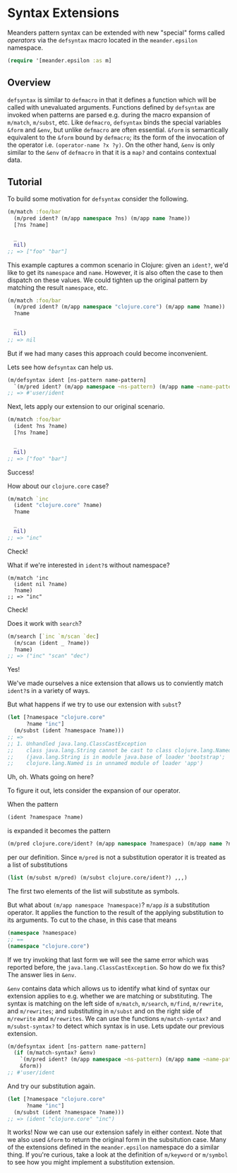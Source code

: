 # Syntax Extensions


Meanders pattern syntax can be extended with new "special" forms called _operators_ via the `defsyntax` macro located in the `meander.epsilon` namespace.


```clj
(require '[meander.epsilon :as m]
```

## Overview

`defsyntax` is similar to `defmacro` in that it defines a function which will be called with unevaluated arguments.
Functions defined by `defsyntax` are invoked when patterns are parsed e.g. during the macro expansion of `m/match`, `m/subst`, etc.
Like `defmacro`, `defsyntax` binds the special variables `&form` and `&env`, but unlike `defmacro` are often essential.
`&form` is semantically equivalent to the `&form` bound by `defmacro`; its the form of the invocation of the operator i.e. `(operator-name ?x ?y)`.
On the other hand, `&env` is only similar to the `&env` of `defmacro` in that it is a `map?` and contains contextual data.

## Tutorial

To build some motivation for `defsyntax` consider the following.

```clj
(m/match :foo/bar
  (m/pred ident? (m/app namespace ?ns) (m/app name ?name))
  [?ns ?name]
  
  _
  nil)
;; => ["foo" "bar"]
```

This example captures a common scenario in Clojure: given an `ident?`, we'd like to get its `namespace` and `name`.
However, it is also often the case to then dispatch on these values.
We could tighten up the original pattern by matching the result `namespace`, etc.


```clj
(m/match :foo/bar
  (m/pred ident? (m/app namespace "clojure.core") (m/app name ?name))
  ?name
  
  _
  nil)
;; => nil
```

But if we had many cases this approach could become inconvenient.

Lets see how `defsyntax` can help us.

```clj
(m/defsyntax ident [ns-pattern name-pattern]
  `(m/pred ident? (m/app namespace ~ns-pattern) (m/app name ~name-pattern)))
;; => #'user/ident
```

Next, lets apply our extension to our original scenario.

```clj
(m/match :foo/bar
  (ident ?ns ?name)
  [?ns ?name]

  _
  nil)
;; => ["foo" "bar"]
```

Success!

How about our `clojure.core` case?

```clj
(m/match `inc
  (ident "clojure.core" ?name)
  ?name

  _
  nil)
;; => "inc"
```

Check!

What if we're interested in `ident?`s without namespace?

```
(m/match 'inc
  (ident nil ?name)
  ?name)
;; => "inc"
```

Check!

Does it work with `search`?

```clj
(m/search [`inc `m/scan `dec]
  (m/scan (ident _ ?name))
  ?name)
;; => ("inc" "scan" "dec")
```

Yes!

We've made ourselves a nice extension that allows us to conviently match `ident?`s in a variety of ways.

But what happens if we try to use our extension with `subst`?

```clj
(let [?namespace "clojure.core"
      ?name "inc"]
  (m/subst (ident ?namespace ?name)))
;; =>
;; 1. Unhandled java.lang.ClassCastException
;;    class java.lang.String cannot be cast to class clojure.lang.Named
;;    (java.lang.String is in module java.base of loader 'bootstrap';
;;    clojure.lang.Named is in unnamed module of loader 'app')
```

Uh, oh.
Whats going on here?

To figure it out, lets consider the expansion of our operator.

When the pattern

```clj
(ident ?namespace ?name)
```

is expanded it becomes the pattern

```clj
(m/pred clojure.core/ident? (m/app namespace ?namespace) (m/app name ?name))
```

per our definition.
Since `m/pred` is not a substitution operator it is treated as a list of substitutions

```clj
(list (m/subst m/pred) (m/subst clojure.core/ident?) ,,,)
```

The first two elements of the list will substitute as symbols.

But what about `(m/app namespace ?namespace)`?
`m/app` _is_ a substitution operator.
It applies the function to the result of the applying substitution to its arguments.
To cut to the chase, in this case that means

```clj
(namespace ?namespace)
;; ==
(namespace "clojure.core")
```

If we try invoking that last form we will see the same error which was reported before, the `java.lang.ClassCastException`.
So how do we fix this?
The answer lies in `&env`.

`&env` contains data which allows us to identify what kind of syntax our extension applies to e.g. whether we are matching or substituting.
The syntax is matching on the left side of `m/match`, `m/search`, `m/find`, `m/rewrite`, and `m/rewrites`; and substituting in `m/subst` and on the right side of `m/rewrite` and `m/rewrites`.
We can use the functions `m/match-syntax?` and `m/subst-syntax?` to detect which syntax is in use.
Lets update our previous extension.

```clj
(m/defsyntax ident [ns-pattern name-pattern]
  (if (m/match-syntax? &env)
    `(m/pred ident? (m/app namespace ~ns-pattern) (m/app name ~name-pattern))
    &form))
;; #'user/ident
```

And try our substitution again.

```clj
(let [?namespace "clojure.core"
      ?name "inc"]
  (m/subst (ident ?namespace ?name)))
;; => (ident "clojure.core" "inc")
```

It works!
Now we can use our extension safely in either context.
Note that we also used `&form` to return the original form in the subsitution case.
Many of the extensions defined in the `meander.epsilon` namespace do a similar thing.
If you're curious, take a look at the definition of `m/keyword` or `m/symbol` to see how you might implement a substitution extension.
